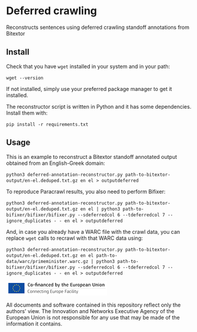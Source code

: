 # Deferred crawling
Reconstructs sentences using deferred crawling standoff annotations from Bitextor

## Install
Check that you have `wget` installed in your system and in your path:

```
wget --version
```

If not installed, simply use your preferred package manager to get it installed.

The reconstructor script is written in Python and it has some dependencies. Install them with:

```
pip install -r requirements.txt
```

## Usage

This is an example to reconstruct a Bitextor standoff annotated output obtained from an English-Greek domain:

```
python3 deferred-annotation-reconstructor.py path-to-bitextor-output/en-el.deduped.txt.gz en el > outputdeferred
```

To reproduce Paracrawl results, you also need to perform Bifixer:

```
python3 deferred-annotation-reconstructor.py path-to-bitextor-output/en-el.deduped.txt.gz en el | python3 path-to-bifixer/bifixer/bifixer.py --sdeferredcol 6 --tdeferredcol 7 --ignore_duplicates - - en el > outputdeferred
```

And, in case you already have a WARC file with the crawl data, you can replace `wget` calls to recrawl with that WARC data using:

```
python3 deferred-annotation-reconstructor.py path-to-bitextor-output/en-el.deduped.txt.gz en el path-to-data/warc/primeminister.warc.gz | python3 path-to-bifixer/bifixer/bifixer.py --sdeferredcol 6 --tdeferredcol 7 --ignore_duplicates - - en el > outputdeferred
```


![Connecting Europe Facility](https://raw.githubusercontent.com/bitextor/bitextor/master/img/logo_en_cef273x39_nonalpha.png)

All documents and software contained in this repository reflect only the authors' view. The Innovation and Networks Executive Agency of the European Union is not responsible for any use that may be made of the information it contains.

